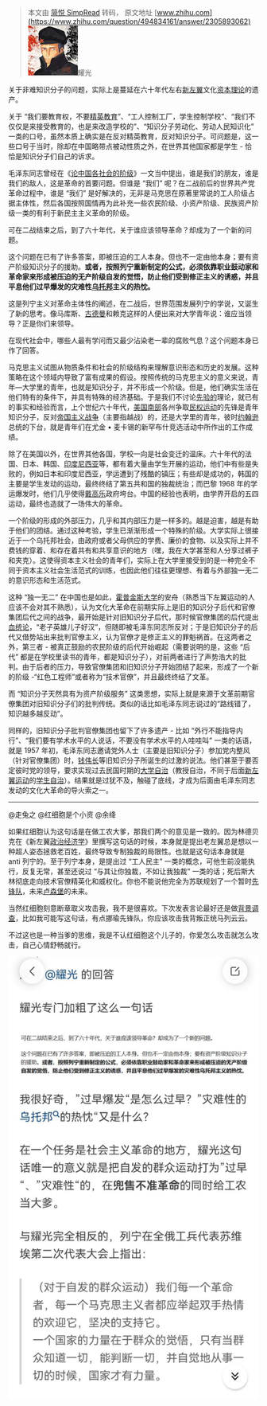 > 本文由 [简悦 SimpRead](http://ksria.com/simpread/) 转码， 原文地址 [www.zhihu.com](https://www.zhihu.com/question/494834161/answer/2305893062) ![30a05b7f4604a980fd40ee0d609b6ce8_MD5](../assets/30a05b7f4604a980fd40ee0d609b6ce8_MD5.jpg)耀光​

关于非难知识分子的问题，实际上是蔓延在六十年代左右[新左翼](https://www.zhihu.com/search?q=%E6%96%B0%E5%B7%A6%E7%BF%BC&search_source=Entity&hybrid_search_source=Entity&hybrid_search_extra=%7B%22sourceType%22%3A%22answer%22%2C%22sourceId%22%3A2305893062%7D)文化[资本理论](https://www.zhihu.com/search?q=%E8%B5%84%E6%9C%AC%E7%90%86%E8%AE%BA&search_source=Entity&hybrid_search_source=Entity&hybrid_search_extra=%7B%22sourceType%22%3A%22answer%22%2C%22sourceId%22%3A2305893062%7D)的遗产。

关于 “我们要教育权，不要[精英教育](https://www.zhihu.com/search?q=%E7%B2%BE%E8%8B%B1%E6%95%99%E8%82%B2&search_source=Entity&hybrid_search_source=Entity&hybrid_search_extra=%7B%22sourceType%22%3A%22answer%22%2C%22sourceId%22%3A2305893062%7D)”、“工人控制工厂，学生控制学校”、“我们不仅仅是来接受教育的，也是来改造学校的”、“知识分子劳动化、劳动人民知识化” 一类的口号，虽然本质上确实是在反对精英教育，反对知识分子。可问题是，这一些口号于当时，除却在中国略带点被动性质之外，在世界其他国家都是学生 - 恰恰是知识分子们自己的诉求。

毛泽东同志曾经在《[论中国各社会的阶级](https://www.zhihu.com/search?q=%E8%AE%BA%E4%B8%AD%E5%9B%BD%E5%90%84%E7%A4%BE%E4%BC%9A%E7%9A%84%E9%98%B6%E7%BA%A7&search_source=Entity&hybrid_search_source=Entity&hybrid_search_extra=%7B%22sourceType%22%3A%22answer%22%2C%22sourceId%22%3A2305893062%7D)》一文当中提出，谁是我们的朋友，谁是我们的敌人，这是革命的首要问题。但谁是 “我们” 呢？在二战前后的世界共产党革命过程中，谁是 “我们” 是好解决的，无非是马克思在原著里常说的工人阶级占据主体性，然后各国按照国情再为此补充一些农民阶级、小资产阶级、民族资产阶级一类的有利于新民主主义革命的阶级。

可在二战结束之后，到了六十年代，关于谁应该领导革命？却成为了一个新的问题。

这个问题在已有了许多答案，即被压迫的工人本身。但也不一定由他本身；要有资产阶级知识分子的援助。**或者，按照列宁重新制定的公式，必须依靠职业鼓动家和革命家来形成被压迫的无产阶级自发的觉悟，防止他们受到修正主义的诱惑，并且平息他们过早爆发的灾难性[乌托邦](https://www.zhihu.com/search?q=%E4%B9%8C%E6%89%98%E9%82%A6&search_source=Entity&hybrid_search_source=Entity&hybrid_search_extra=%7B%22sourceType%22%3A%22answer%22%2C%22sourceId%22%3A2305893062%7D)主义的热忱。**

这是列宁主义对革命主体性的阐述，在二战后，世界范围发展列宁的学说，又诞生了新的思考。像马库斯、[古德曼](https://www.zhihu.com/search?q=%E5%8F%A4%E5%BE%B7%E6%9B%BC&search_source=Entity&hybrid_search_source=Entity&hybrid_search_extra=%7B%22sourceType%22%3A%22answer%22%2C%22sourceId%22%3A2305893062%7D)和赖克这样的人便出来对大学青年说：谁应当领导？正是你们来领导。

在现代社会中，哪些人最有学问而又最少沾染老一辈的腐败气息？这个问题本身已作了回答。

马克思主义试图从物质条件和社会的阶级结构来理解意识形态和历史的发展。这种策略在这个领域内导致了富有成果的假设。按照传统的马克思主义的意义来说，青年—大学里的青年，也就是知识分子，并不形成一个阶级。但是，他们确实生活在他们特有的条件下，并具有特殊的经济基础。于是我们不讨论[先验的](https://www.zhihu.com/search?q=%E5%85%88%E9%AA%8C%E7%9A%84&search_source=Entity&hybrid_search_source=Entity&hybrid_search_extra=%7B%22sourceType%22%3A%22answer%22%2C%22sourceId%22%3A2305893062%7D)理论，就已有的事实和经验而言，上个世纪六十年代，[美国南部](https://www.zhihu.com/search?q=%E7%BE%8E%E5%9B%BD%E5%8D%97%E9%83%A8&search_source=Entity&hybrid_search_source=Entity&hybrid_search_extra=%7B%22sourceType%22%3A%22answer%22%2C%22sourceId%22%3A2305893062%7D)各州争取[民权运动](https://www.zhihu.com/search?q=%E6%B0%91%E6%9D%83%E8%BF%90%E5%8A%A8&search_source=Entity&hybrid_search_source=Entity&hybrid_search_extra=%7B%22sourceType%22%3A%22answer%22%2C%22sourceId%22%3A2305893062%7D)的先锋是青年知识分子，反对[帝国主义战争](https://www.zhihu.com/search?q=%E5%B8%9D%E5%9B%BD%E4%B8%BB%E4%B9%89%E6%88%98%E4%BA%89&search_source=Entity&hybrid_search_source=Entity&hybrid_search_extra=%7B%22sourceType%22%3A%22answer%22%2C%22sourceId%22%3A2305893062%7D)（主要指越战）的，还是大学里的青年，彼时[约翰逊](https://www.zhihu.com/search?q=%E7%BA%A6%E7%BF%B0%E9%80%8A&search_source=Entity&hybrid_search_source=Entity&hybrid_search_extra=%7B%22sourceType%22%3A%22answer%22%2C%22sourceId%22%3A2305893062%7D)总统的下台，就是青年们在尤金 • 麦卡锡的新罕布什竞选活动中所作出的工作成绩。

除了在美国以外，在世界其他各国，学校一向是社会变迁的温床。六十年代的法国、日本、韩国、[印度尼西亚](https://www.zhihu.com/search?q=%E5%8D%B0%E5%BA%A6%E5%B0%BC%E8%A5%BF%E4%BA%9A&search_source=Entity&hybrid_search_source=Entity&hybrid_search_extra=%7B%22sourceType%22%3A%22answer%22%2C%22sourceId%22%3A2305893062%7D)等，都有着大量由学生开展的运动，他们中有些是失败的，例如日本和印度尼西亚，学运遭到了残酷的镇压；有些却是成功的，韩国的主要是学生发动的运动，最终终结了第五共和国的独裁统治；而巴黎 1968 年的学运爆发时，他们几乎使得[戴高乐](https://www.zhihu.com/search?q=%E6%88%B4%E9%AB%98%E4%B9%90&search_source=Entity&hybrid_search_source=Entity&hybrid_search_extra=%7B%22sourceType%22%3A%22answer%22%2C%22sourceId%22%3A2305893062%7D)政府垮台。中国的经验也表明，由学界开启的五四运动，最终也造就了一场伟大的革命。

一个阶级的形成的外部压力，几乎和其内部压力是一样多的。越是迫害，越是有助于他们的团结。通过这种考验，学生已渐渐形成一个特殊的阶级。大学实际上很接近于一个乌托邦社会，由政府或者父母供应的学费、廉价的食物、以及实际上并不费钱的穿着、和存在着共有和共享意识的地方（嘿，我在大学甚至和人分享过裤子和夹克）。这使得资本主义社会的青年们，实际上在大学里接受到的是一种完全不同于资本主义社会生活范式的训练，也因此他们往往更理想、有着与外部独一无二的意识形态和生活范式。

这种 “独一无二” 在中国也是如此，[霍普金斯大学](https://www.zhihu.com/search?q=%E9%9C%8D%E6%99%AE%E9%87%91%E6%96%AF%E5%A4%A7%E5%AD%A6&search_source=Entity&hybrid_search_source=Entity&hybrid_search_extra=%7B%22sourceType%22%3A%22answer%22%2C%22sourceId%22%3A2305893062%7D)的安舟（熟悉当下左翼运动的人应该不会对其不熟悉），认为文化大革命在前期实际上是旧的知识分子后代和官僚集团后代之间的战争，最开始是针对旧知识分子后代，那时候官僚集团的后代提出[血统论](https://www.zhihu.com/search?q=%E8%A1%80%E7%BB%9F%E8%AE%BA&search_source=Entity&hybrid_search_source=Entity&hybrid_search_extra=%7B%22sourceType%22%3A%22answer%22%2C%22sourceId%22%3A2305893062%7D)，“老子英雄儿子好汉”，但随即被毛泽东同志所反对；于是旧知识分子的后代又借势站出来批判官僚主义，认为官僚才是修正主义的罪魁祸首。在这两者之外，第三者 - 被真正鼓励的农民阶级的后代开始崛起（需要说明的是，这些 “后代” 都是在学校里读书的青年，都是知识分子），对前两者进行了声势浩大的批判。由于后者的压力，导致官僚集团和旧知识分子开始团结了起来，形成了一个新的阶级 -“红色工程师”或者称为“技术官僚”，并且最终终结了文革。

而 “知识分子天然具有为资产阶级服务” 这类思想，实际上就是来源于文革前期官僚集团对旧知识分子们的批判传统。类似的话比如毛泽东同志说过的“路线错了，知识越多越反动”。

同样的，旧知识分子批判官僚集团也留下了许多遗产 - 比如 “外行不能指导内行”、“我们要有学术水平的人说话，不要没有学术水平的人哇哇叫” 一类的话语，就是 1957 年初，毛泽东同志邀请党外人士（主要是旧知识分子）参加党内整风（针对官僚集团）时，[钱伟长](https://www.zhihu.com/search?q=%E9%92%B1%E4%BC%9F%E9%95%BF&search_source=Entity&hybrid_search_source=Entity&hybrid_search_extra=%7B%22sourceType%22%3A%22answer%22%2C%22sourceId%22%3A2305893062%7D)等旧知识分子所诞生的过激的说法。他们甚至于要否定彼时党的领导，要求实现过去民国时期的[大学自治](https://www.zhihu.com/search?q=%E5%A4%A7%E5%AD%A6%E8%87%AA%E6%B2%BB&search_source=Entity&hybrid_search_source=Entity&hybrid_search_extra=%7B%22sourceType%22%3A%22answer%22%2C%22sourceId%22%3A2305893062%7D)（教授自治，不同于后面[新左翼运动](https://www.zhihu.com/search?q=%E6%96%B0%E5%B7%A6%E7%BF%BC%E8%BF%90%E5%8A%A8&search_source=Entity&hybrid_search_source=Entity&hybrid_search_extra=%7B%22sourceType%22%3A%22answer%22%2C%22sourceId%22%3A2305893062%7D)的[学生自治](https://www.zhihu.com/search?q=%E5%AD%A6%E7%94%9F%E8%87%AA%E6%B2%BB&search_source=Entity&hybrid_search_source=Entity&hybrid_search_extra=%7B%22sourceType%22%3A%22answer%22%2C%22sourceId%22%3A2305893062%7D)）。结果就是过犹不及，触碰了底线，才成为后面由毛泽东同志发动的文化大革命的导火索之一。

* * *

@走兔之 @红细胞是个小资 @余绛

如果红细胞认为这句话是在做工农大爹，那我们两个的意见是一致的。因为林德贝克在《新左翼[政治经济学](https://www.zhihu.com/search?q=%E6%94%BF%E6%B2%BB%E7%BB%8F%E6%B5%8E%E5%AD%A6&search_source=Entity&hybrid_search_source=Entity&hybrid_search_extra=%7B%22sourceType%22%3A%22answer%22%2C%22sourceId%22%3A2305893062%7D)》里撰写这句话的时候，本身就是提出老左翼总是想以一种超人姿态拯救老百姓，最终导致专制独裁的局限性。也就是这句话本身就是 anti 列宁的。至于列宁本身，是提出过 “工人民主” 一类的概念，可他生前没能执行，反复无常，甚至还说过 “与其让你独裁，不如让我独裁” 一类的话；死后斯大林彻底走向技术官僚精英化和威权化。你也不能说他完全为苏联规划了一个暂时[先锋队](https://www.zhihu.com/search?q=%E5%85%88%E9%94%8B%E9%98%9F&search_source=Entity&hybrid_search_source=Entity&hybrid_search_extra=%7B%22sourceType%22%3A%22answer%22%2C%22sourceId%22%3A2305893062%7D)，未来[卢森堡](https://www.zhihu.com/search?q=%E5%8D%A2%E6%A3%AE%E5%A0%A1&search_source=Entity&hybrid_search_source=Entity&hybrid_search_extra=%7B%22sourceType%22%3A%22answer%22%2C%22sourceId%22%3A2305893062%7D)的未来。

当然红细胞刻意断章取义攻击我，我不是很喜欢。下次发表言论最好还是做[背景调查](https://www.zhihu.com/search?q=%E8%83%8C%E6%99%AF%E8%B0%83%E6%9F%A5&search_source=Entity&hybrid_search_source=Entity&hybrid_search_extra=%7B%22sourceType%22%3A%22answer%22%2C%22sourceId%22%3A2305893062%7D)，比如我可能写这句话，有点挪瑜先锋队，你应该攻击我背叛正统马列云云。

不过这也是一种当爹的思维，我是不认红细胞这个儿子的，你爱怎么攻击就怎么攻击，自己心情舒畅就行。

![4c538f02c083a3ba6ddb9fcb6abf6571_MD5](../assets/4c538f02c083a3ba6ddb9fcb6abf6571_MD5.jpg)